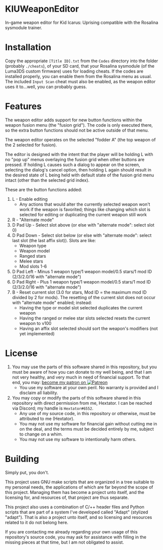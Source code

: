 # KIUWeaponEditor
In-game weapon editor for Kid Icarus: Uprising compatible with the Rosalina sysmodule trainer.

# Installation
Copy the appropriate `[Title ID].txt` from the `Codes` directory into the folder (probably `./cheats`), of your SD card, that your Rosalina sysmodule (of the Luma3DS custom firmware) uses for loading cheats.
If the codes are installed properly, you can enable them from the Rosalina menu as usual. The included `Input Scan` cheat must also be enabled, as the weapon editor uses it to...well, you can probably guess.

# Features
The weapon editor adds support for new button functions within the weapon fusion menu (the "fusion grid"). The code is only executed there, so the extra button functions should not be active outside of that menu.

The weapon editor operates on the selected "fodder A" (the top weapon of the 2 selected for fusion).

The editor is designed with the intent that the player will be holding L with no "pop up" menus overlaying the fusion grid when other buttons are pressed. If holding L causes such a dialog to appear on the screen, selecting the dialog's cancel option, then holding L again should result in the desired state of L being held with default state of the fusion grid menu intact (other than the selected grid index).

These are the button functions added:
1. L - Enable editing
	* Any actions that would alter the currently selected weapon won't work if the weapon is favorited; things like changing which slot is selected for editing or duplicating the current weapon still work
2. R - "Alternate mode"
3. D Pad Up - Select slot above (or else with "alternate mode": select slot 0)
4. D Pad Down - Select slot below (or else with "alternate mode": select last slot (the last affix slot)). Slots are like:
	* Weapon type
	* Weapon model
	* Ranged stars
	* Melee stars
	* Mod slots 1-6
5. D Pad Left - Minus 1 weapon type/1 weapon model/0.5 stars/1 mod ID (2/3/2.0/16 with "alternate mode")
6. D Pad Right - Plus 1 weapon type/1 weapon model/0.5 stars/1 mod ID (2/3/2.0/16 with "alternate mode")
7. B - Reset current slot (3.0 for stars, Mod ID = the maximum mod ID divided by 2 for mods). The resetting of the current slot does not occur with "alternate mode" enabled; instead:
	* Having the type or model slot selected duplicates the current weapon
	* Having the ranged or melee star slots selected resets the current weapon to v100
	* Having an affix slot selected should sort the weapon's modifiers (not yet implemented)

# License
1. You may use the parts of this software shared in this repository, but you must be aware of how you can donate to my well being, and that I am not very healthy, and very much in need of financial support. To that end, you may: [become my patron on ![P](https://i.imgur.com/5URQWRR.png)atreon](https://www.patreon.com/hextator)
	* You use my software at your own peril. No warranty is provided and I disclaim all liability.
2. You may copy or modify the parts of this software shared in this repository with direct permission from me, Hextator. I can be reached via Discord; my handle is `Hextator#6552`.
	* Any use of my source code, in this repository or otherwise, must be attributed to me (Hextator).
	* You may not use my software for financial gain without cutting me in on the deal, and the terms must be decided entirely by me, subject to change on a whim.
	* You may not use my software to intentionally harm others.

# Building
Simply put, you don't.

This project uses GNU make scripts that are organized in a tree suitable to my personal needs, the applications of which are far beyond the scope of this project. Managing them has become a project unto itself, and the licensing for, and resources of, that project are thus separate.

This project also uses a combination of C/++ header files and Python scripts that are part of a system I've developed called "Adapt" (stylized "adapt"). That is also a project unto itself, and so licensing and resources related to it do not belong here.

If you are contacting me already regarding your own usage of this repository's source code, you may ask for assistance with filling in the missing pieces at that time, but I am not obligated to assist.
